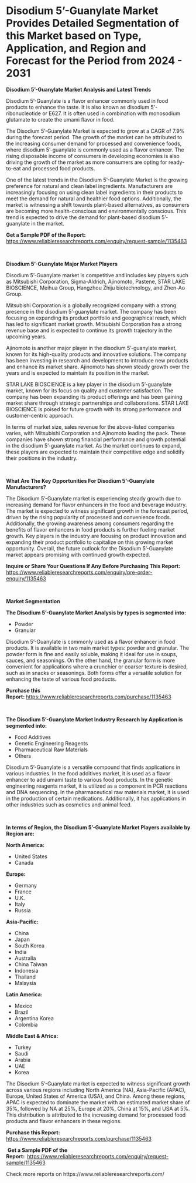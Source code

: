 <p><h1>Disodium 5’-Guanylate Market Provides Detailed Segmentation of this Market based on Type, Application, and Region and Forecast for the Period from 2024 - 2031</h1></p><p><strong>Disodium 5’-Guanylate Market Analysis and Latest Trends</strong></p>
<p><p>Disodium 5’-Guanylate is a flavor enhancer commonly used in food products to enhance the taste. It is also known as disodium 5'-ribonucleotide or E627. It is often used in combination with monosodium glutamate to create the umami flavor in food.</p><p>The Disodium 5’-Guanylate Market is expected to grow at a CAGR of 7.9% during the forecast period. The growth of the market can be attributed to the increasing consumer demand for processed and convenience foods, where disodium 5’-guanylate is commonly used as a flavor enhancer. The rising disposable income of consumers in developing economies is also driving the growth of the market as more consumers are opting for ready-to-eat and processed food products.</p><p>One of the latest trends in the Disodium 5’-Guanylate Market is the growing preference for natural and clean label ingredients. Manufacturers are increasingly focusing on using clean label ingredients in their products to meet the demand for natural and healthier food options. Additionally, the market is witnessing a shift towards plant-based alternatives, as consumers are becoming more health-conscious and environmentally conscious. This trend is expected to drive the demand for plant-based disodium 5’-guanylate in the market.</p></p>
<p><strong>Get a Sample PDF of the Report:&nbsp;</strong> <a href="https://www.reliableresearchreports.com/enquiry/request-sample/1135463">https://www.reliableresearchreports.com/enquiry/request-sample/1135463</a></p>
<p>&nbsp;</p>
<p><strong>Disodium 5’-Guanylate Major Market Players</strong></p>
<p><p>Disodium 5’-Guanylate market is competitive and includes key players such as Mitsubishi Corporation, Sigma-Aldrich, Ajinomoto, Pastene, STAR LAKE BIOSCIENCE, Meihua Group, Hangzhou Zhiju biotechnology, and Zhen-Ao Group.</p><p>Mitsubishi Corporation is a globally recognized company with a strong presence in the disodium 5’-guanylate market. The company has been focusing on expanding its product portfolio and geographical reach, which has led to significant market growth. Mitsubishi Corporation has a strong revenue base and is expected to continue its growth trajectory in the upcoming years.</p><p>Ajinomoto is another major player in the disodium 5’-guanylate market, known for its high-quality products and innovative solutions. The company has been investing in research and development to introduce new products and enhance its market share. Ajinomoto has shown steady growth over the years and is expected to maintain its position in the market.</p><p>STAR LAKE BIOSCIENCE is a key player in the disodium 5’-guanylate market, known for its focus on quality and customer satisfaction. The company has been expanding its product offerings and has been gaining market share through strategic partnerships and collaborations. STAR LAKE BIOSCIENCE is poised for future growth with its strong performance and customer-centric approach.</p><p>In terms of market size, sales revenue for the above-listed companies varies, with Mitsubishi Corporation and Ajinomoto leading the pack. These companies have shown strong financial performance and growth potential in the disodium 5’-guanylate market. As the market continues to expand, these players are expected to maintain their competitive edge and solidify their positions in the industry.</p></p>
<p>&nbsp;</p>
<p><strong>What Are The Key Opportunities For Disodium 5’-Guanylate Manufacturers?</strong></p>
<p><p>The Disodium 5’-Guanylate market is experiencing steady growth due to increasing demand for flavor enhancers in the food and beverage industry. The market is expected to witness significant growth in the forecast period, driven by the rising popularity of processed and convenience foods. Additionally, the growing awareness among consumers regarding the benefits of flavor enhancers in food products is further fueling market growth. Key players in the industry are focusing on product innovation and expanding their product portfolio to capitalize on this growing market opportunity. Overall, the future outlook for the Disodium 5’-Guanylate market appears promising with continued growth expected.</p></p>
<p><strong>Inquire or Share Your Questions If Any Before Purchasing This Report:</strong> <a href="https://www.reliableresearchreports.com/enquiry/pre-order-enquiry/1135463">https://www.reliableresearchreports.com/enquiry/pre-order-enquiry/1135463</a></p>
<p>&nbsp;</p>
<p><strong>Market Segmentation</strong></p>
<p><strong>The Disodium 5’-Guanylate Market Analysis by types is segmented into:</strong></p>
<p><ul><li>Powder</li><li>Granular</li></ul></p>
<p><p>Disodium 5’-Guanylate is commonly used as a flavor enhancer in food products. It is available in two main market types: powder and granular. The powder form is fine and easily soluble, making it ideal for use in soups, sauces, and seasonings. On the other hand, the granular form is more convenient for applications where a crunchier or coarser texture is desired, such as in snacks or seasonings. Both forms offer a versatile solution for enhancing the taste of various food products.</p></p>
<p><strong>Purchase this Report:&nbsp;</strong><a href="https://www.reliableresearchreports.com/purchase/1135463">https://www.reliableresearchreports.com/purchase/1135463</a></p>
<p>&nbsp;</p>
<p><strong>The Disodium 5’-Guanylate Market Industry Research by Application is segmented into:</strong></p>
<p><ul><li>Food Additives</li><li>Genetic Engineering Reagents</li><li>Pharmaceutical Raw Materials</li><li>Others</li></ul></p>
<p><p>Disodium 5’-Guanylate is a versatile compound that finds applications in various industries. In the food additives market, it is used as a flavor enhancer to add umami taste to various food products. In the genetic engineering reagents market, it is utilized as a component in PCR reactions and DNA sequencing. In the pharmaceutical raw materials market, it is used in the production of certain medications. Additionally, it has applications in other industries such as cosmetics and animal feed.</p></p>
<p>&nbsp;</p>
<p><strong>In terms of Region, the Disodium 5’-Guanylate Market Players available by Region are:</strong></p>
<p>
    <p> <strong> North America: </strong>
        <ul>
            <li>United States</li>
            <li>Canada</li>
        </ul>
        </p> 
    <p> <strong> Europe: </strong>
        <ul>
            <li>Germany</li>
            <li>France</li>
            <li>U.K.</li>
            <li>Italy</li>
            <li>Russia</li>
        </ul>
        </p> 
    <p> <strong> Asia-Pacific: </strong>
        <ul>
            <li>China</li>
            <li>Japan</li>
            <li>South Korea</li>
            <li>India</li>
            <li>Australia</li>
            <li>China Taiwan</li>
            <li>Indonesia</li>
            <li>Thailand</li>
            <li>Malaysia</li>
        </ul>
        </p> 
    <p> <strong> Latin America: </strong>
        <ul>
            <li>Mexico</li>
            <li>Brazil</li>
            <li>Argentina Korea</li>
            <li>Colombia</li>
        </ul>
        </p> 
    <p> <strong> Middle East & Africa: </strong>
        <ul>
            <li>Turkey</li>
            <li>Saudi</li>
            <li>Arabia</li>
            <li>UAE</li>
            <li>Korea</li>
        </ul>
    </p>
    </p>
<p><p>The Disodium 5’-Guanylate market is expected to witness significant growth across various regions including North America (NA), Asia-Pacific (APAC), Europe, United States of America (USA), and China. Among these regions, APAC is expected to dominate the market with an estimated market share of 35%, followed by NA at 25%, Europe at 20%, China at 15%, and USA at 5%. This distribution is attributed to the increasing demand for processed food products and flavor enhancers in these regions.</p></p>
<p><strong>Purchase this Report: </strong><a href="https://www.reliableresearchreports.com/purchase/1135463">https://www.reliableresearchreports.com/purchase/1135463</a></p>
<p>&nbsp;<strong>Get a Sample PDF of the Report:&nbsp;&nbsp;</strong><a href="https://www.reliableresearchreports.com/enquiry/request-sample/1135463">https://www.reliableresearchreports.com/enquiry/request-sample/1135463</a></p>
<p><strong></strong></p>
<p>Check more reports on https://www.reliableresearchreports.com/</p>